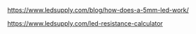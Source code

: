 https://www.ledsupply.com/blog/how-does-a-5mm-led-work/

https://www.ledsupply.com/led-resistance-calculator
